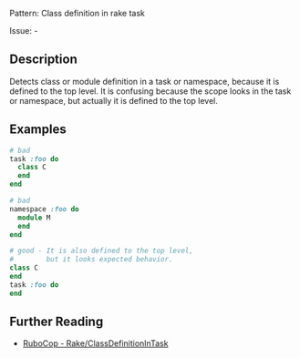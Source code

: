 Pattern: Class definition in rake task

Issue: -

## Description

Detects class or module definition in a task or namespace, because it is defined to the top level. It is confusing because the scope looks in the task or namespace, but actually it is defined to the top level.

## Examples

```ruby
# bad
task :foo do
  class C
  end
end

# bad
namespace :foo do
  module M
  end
end

# good - It is also defined to the top level,
#        but it looks expected behavior.
class C
end
task :foo do
end
```

## Further Reading

* [RuboCop - Rake/ClassDefinitionInTask](https://github.com/rubocop/rubocop-rake/blob/master/lib/rubocop/cop/rake/class_definition_in_task.rb)
